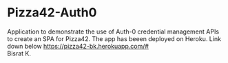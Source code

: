 # Pizza42-Auth0
Application to demonstrate the use of Auth-0 credential management APIs to create an SPA for Pizza42. 
The app has beeen deployed on Heroku. Link down below
https://pizza42-bk.herokuapp.com/#           
Bisrat K.
